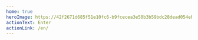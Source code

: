 ```yaml
---
home: true
heroImage: https://42f2671d685f51e10fc6-b9fcecea3e50b3b59bdc28dead054ebc.ssl.cf5.rackcdn.com/illustrations/teaching_f1cm.svg
actionText: Enter
actionLink: /en/
---
```


